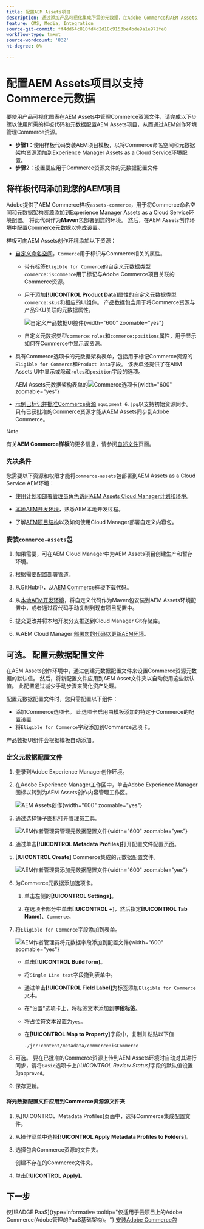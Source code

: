 ```yaml
---
title: 配置AEM Assets项目
description: 通过添加产品可视化集成所需的元数据，在Adobe Commerce和AEM Assets之间实现无缝资源同步。
feature: CMS, Media, Integration
source-git-commit: ff4dd64c810fd4d2d18c9153be4bde9a1e971fe0
workflow-type: tm+mt
source-wordcount: '832'
ht-degree: 0%

---
```



# 配置AEM Assets项目以支持Commerce元数据

要使用产品可视化图表在AEM Assets中管理Commerce资源文件，请完成以下步骤以使用所需的样板代码和元数据配置AEM Assets项目，从而通过AEM创作环境管理Commerce资源。

* **步骤1：**&#x200B;使用样板代码安装AEM项目模板，以将Commerce命名空间和元数据架构资源添加到Experience Manager Assets as a Cloud Service环境配置。
* **步骤2：**&#x200B;设置要应用于Commerce资源文件的元数据配置文件

## 将样板代码添加到您的AEM项目

Adobe提供了AEM Commerce样板`assets-commerce`，用于将Commerce命名空间和元数据架构资源添加到Experience Manager Assets as a Cloud Service环境配置。 将此代码作为&#x200B;**Maven**&#x200B;包部署到您的环境。 然后，在AEM Assets创作环境中配置Commerce元数据以完成设置。

样板可向AEM Assets创作环境添加以下资源：

* [自定义命名空间](https://github.com/ankumalh/assets-commerce/blob/main/ui.config/jcr_root/apps/commerce/config/org.apache.sling.jcr.repoinit.RepositoryInitializer~commerce-namespaces.cfg.json)，`Commerce`用于标识与Commerce相关的属性。

   * 带有标签`Eligible for Commerce`的自定义元数据类型`commerce:isCommerce`用于标记与Adobe Commerce项目关联的Commerce资源。

   * 用于添加&#x200B;**[!UICONTROL Product Data]**&#x200B;属性的自定义元数据类型`commerce:skus`和相应的UI组件。 产品数据包含用于将Commerce资源与产品SKU关联的元数据属性。

     ![自定义产品数据UI控件](../assets/aem-commerce-sku-metadata-fields-from-template.png){width="600" zoomable="yes"}

   * 自定义元数据类型`commerce:roles`和`commerce:positions`属性，用于显示如何在Commerce中显示该资源。

* 具有Commerce选项卡的元数据架构表单，包括用于标记Commerce资源的`Eligible for Commerce`和`Product Data`字段。 该表单还提供了在AEM Assets UI中显示或隐藏`roles`和`position`字段的选项。

  AEM Assets元数据架构表单的![Commerce选项卡](../assets/assets-configure-metadata-schema-form-editor.png){width="600" zoomable="yes"}

* [示例已标记并批准Commerce资源](https://github.com/ankumalh/assets-commerce/blob/main/ui.content/src/main/content/jcr_root/content/dam/wknd/en/activities/hiking/equipment_6.jpg/.content.xml) `equipment_6.jpg`以支持初始资源同步。 只有已获批准的Commerce资源才能从AEM Assets同步到Adobe Commerce。

>[!NOTE]
>
> 有关&#x200B;**AEM Commerce样板**&#x200B;的更多信息，请参阅[自述文件](https://github.com/ankumalh/assets-commerce)页面。

### 先决条件

您需要以下资源和权限才能将`commerce-assets`包部署到AEM Assets as a Cloud Service AEM环境：

* [使用计划和部署管理员角色访问AEM Assets Cloud Manager计划和环境](https://experienceleague.adobe.com/en/docs/experience-manager-cloud-service/content/onboarding/journey/cloud-manager#access-sysadmin-bo)。

* [本地AEM开发环境](https://experienceleague.adobe.com/en/docs/experience-manager-learn/cloud-service/local-development-environment-set-up/overview)，熟悉AEM本地开发过程。

* 了解[AEM项目结构](https://experienceleague.adobe.com/zh-hans/docs/experience-manager-cloud-service/content/implementing/developing/aem-project-content-package-structure)以及如何使用Cloud Manager部署自定义内容包。

### 安装`commerce-assets`包

1. 如果需要，可在AEM Cloud Manager中为AEM Assets项目创建生产和暂存环境。

1. 根据需要配置部署管道。

1. 从GitHub中，从[AEM Commerce样板](https://github.com/ankumalh/assets-commerce)下载代码。

1. 从[本地AEM开发环境](https://experienceleague.adobe.com/en/docs/experience-manager-learn/cloud-service/local-development-environment-set-up/overview)，将自定义代码作为Maven包安装到AEM Assets环境配置中，或者通过将代码手动复制到现有项目配置中。

1. 提交更改并将本地开发分支推送到Cloud Manager Git存储库。

1. 从AEM Cloud Manager [部署您的代码以更新AEM环境](https://experienceleague.adobe.com/en/docs/experience-manager-cloud-service/content/implementing/using-cloud-manager/deploy-code#deploying-code-with-cloud-manager)。

## 可选。 配置元数据配置文件

在AEM Assets创作环境中，通过创建元数据配置文件来设置Commerce资源元数据的默认值。 然后，将新配置文件应用到AEM Asset文件夹以自动使用这些默认值。 此配置通过减少手动步骤来简化资产处理。

配置元数据配置文件时，您只需配置以下组件：

* 添加Commerce选项卡。 此选项卡启用由模板添加的特定于Commerce的配置设置
* 将`Eligible for Commerce`字段添加到Commerce选项卡。

产品数据UI组件会根据模板自动添加。

### 定义元数据配置文件

1. 登录到Adobe Experience Manager创作环境。

1. 在Adobe Experience Manager工作区中，单击Adobe Experience Manager图标以转到为AEM Assets创作内容管理工作区。

   ![AEM Assets创作](../assets/aem-assets-authoring.png){width="600" zoomable="yes"}

1. 通过选择锤子图标打开管理员工具。

   ![AEM作者管理员管理元数据配置文件](../assets/aem-manage-metadata-profiles.png){width="600" zoomable="yes"}

1. 通过单击&#x200B;**[!UICONTROL Metadata Profiles]**&#x200B;打开配置文件配置页面。

1. **[!UICONTROL Create]** Commerce集成的元数据配置文件。

   ![AEM作者管理员添加元数据配置文件](../assets/aem-create-metadata-profile.png){width="600" zoomable="yes"}

1. 为Commerce元数据添加选项卡。

   1. 单击左侧的&#x200B;**[!UICONTROL Settings]**。

   1. 在选项卡部分中单击&#x200B;**[!UICONTROL +]**，然后指定&#x200B;**[!UICONTROL Tab Name]**、`Commerce`。

1. 将`Eligible for Commerce`字段添加到表单。

   ![AEM作者管理员将元数据字段添加到配置文件](../assets/aem-edit-metadata-profile-fields.png){width="600" zoomable="yes"}

   * 单击&#x200B;**[!UICONTROL Build form]**。

   * 将`Single Line text`字段拖到表单中。

   * 通过单击&#x200B;**[!UICONTROL Field Label]**&#x200B;为标签添加`Eligible for Commerce`文本。

   * 在“设置”选项卡上，将标签文本添加到&#x200B;**字段标签**。

   * 将占位符文本设置为`yes`。

   * 在&#x200B;**[!UICONTROL Map to Property]**&#x200B;字段中，复制并粘贴以下值

     ```terminal
     ./jcr:content/metadata/commerce:isCommerce
     ```

1. 可选。 要在已批准的Commerce资源上传到AEM Assets环境时自动对其进行同步，请将`Basic`选项卡上&#x200B;_[!UICONTROL Review Status]_&#x200B;字段的默认值设置为`approved`。

1. 保存更新。

#### 将元数据配置文件应用到Commerce资源源文件夹

1. 从[!UICONTROL &#x200B; Metadata Profiles]页面中，选择Commerce集成配置文件。

1. 从操作菜单中选择&#x200B;**[!UICONTROL Apply Metadata Profiles to Folders]**。

1. 选择包含Commerce资源的文件夹。

   创建不存在的Commerce文件夹。

1. 单击&#x200B;**[!UICONTROL Apply]**。

## 下一步

仅[!BADGE PaaS]{type=Informative tooltip="仅适用于云项目上的Adobe Commerce(Adobe管理的PaaS基础架构)。"} [安装Adobe Commerce包](configure-commerce.md)
